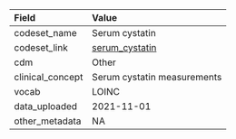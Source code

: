 |Field            |Value                       |
|:----------------|:---------------------------|
|codeset_name     |Serum cystatin              |
|codeset_link     |[serum_cystatin](https://github.com/PEDSnet/Variable-Dictionary/blob/main/measurement/serum_cystatin.csv)|
|cdm              |Other                       |
|clinical_concept |Serum cystatin measurements |
|vocab            |LOINC                       |
|data_uploaded    |2021-11-01                  |
|other_metadata   |NA                          |
